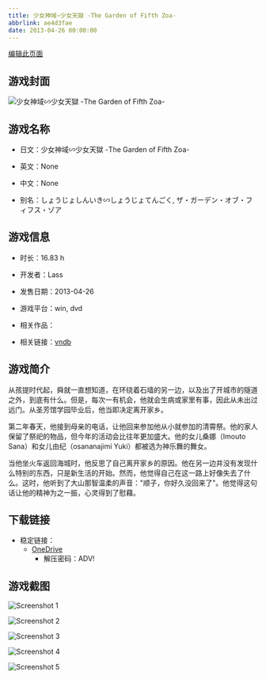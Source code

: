 ```yaml
---
title: 少女神域∽少女天獄 -The Garden of Fifth Zoa-
abbrlink: ae4d3fae
date: 2013-04-26 00:00:00
---
```

[编辑此页面](https://github.com/ACG-3/ADV3-source/blob/main/source/_posts/games/%E5%B0%91%E5%A5%B3%E7%A5%9E%E5%9F%9F%E2%88%BD%E5%B0%91%E5%A5%B3%E5%A4%A9%E7%8D%84%20-The%20Garden%20of%20Fifth%20Zoa-.md)

## 游戏封面

![少女神域∽少女天獄 -The Garden of Fifth Zoa-](https://pan.timero.xyz/onedrive/img_lib_001/%E5%B0%91%E5%A5%B3%E7%A5%9E%E5%9F%9F%E2%88%BD%E5%B0%91%E5%A5%B3%E5%A4%A9%E7%8D%84%20-The%20Garden%20of%20Fifth%20Zoa-_cover.avif)


## 游戏名称

- 日文：少女神域∽少女天獄 -The Garden of Fifth Zoa-
- 英文：None
- 中文：None

- 别名：しょうじょしんいき∽しょうじょてんごく, ザ・ガーデン・オブ・フィフス・ゾア


## 游戏信息

- 时长：16.83 h
- 开发者：Lass
- 发售日期：2013-04-26
- 游戏平台：win, dvd
- 相关作品：

- 相关链接：[vndb](https://vndb.org/v9208)


## 游戏简介

从孩提时代起，舜就一直想知道，在环绕着石墙的另一边，以及出了开城市的隧道之外，到底有什么。但是，每次一有机会，他就会生病或家里有事，因此从未出过远门。从圣芳馆学园毕业后，他当即决定离开家乡。

第二年春天，他接到母亲的电话，让他回来参加他从小就参加的清霄祭。他的家人保留了祭祀的物品，但今年的活动会比往年更加盛大。他的女儿桑娜（Imouto Sana）和女儿由纪（osananajimi Yuki）都被选为神乐舞的舞女。

当他坐火车返回海城时，他反思了自己离开家乡的原因。他在另一边并没有发现什么特别的东西，只是新生活的开始。然而，他觉得自己在这一路上好像失去了什么。这时，他听到了大山那智温柔的声音："顺子，你好久没回来了"。他觉得这句话让他的精神为之一振，心灵得到了慰藉。




## 下载链接

- 稳定链接：
    - [OneDrive](https://pan.timero.xyz/onedrive/adv_lib_001/%E5%B0%91%E5%A5%B3%E7%A5%9E%E5%9F%9F%E2%88%BD%E5%B0%91%E5%A5%B3%E5%A4%A9%E7%8D%84%20-The%20Garden%20of%20Fifth%20Zoa-)
        - 解压密码：ADV!



## 游戏截图


![Screenshot 1](https://pan.timero.xyz/onedrive/img_lib_001/%E5%B0%91%E5%A5%B3%E7%A5%9E%E5%9F%9F%E2%88%BD%E5%B0%91%E5%A5%B3%E5%A4%A9%E7%8D%84%20-The%20Garden%20of%20Fifth%20Zoa-_Screenshot_1.avif)

![Screenshot 2](https://pan.timero.xyz/onedrive/img_lib_001/%E5%B0%91%E5%A5%B3%E7%A5%9E%E5%9F%9F%E2%88%BD%E5%B0%91%E5%A5%B3%E5%A4%A9%E7%8D%84%20-The%20Garden%20of%20Fifth%20Zoa-_Screenshot_2.avif)

![Screenshot 3](https://pan.timero.xyz/onedrive/img_lib_001/%E5%B0%91%E5%A5%B3%E7%A5%9E%E5%9F%9F%E2%88%BD%E5%B0%91%E5%A5%B3%E5%A4%A9%E7%8D%84%20-The%20Garden%20of%20Fifth%20Zoa-_Screenshot_3.avif)

![Screenshot 4](https://pan.timero.xyz/onedrive/img_lib_001/%E5%B0%91%E5%A5%B3%E7%A5%9E%E5%9F%9F%E2%88%BD%E5%B0%91%E5%A5%B3%E5%A4%A9%E7%8D%84%20-The%20Garden%20of%20Fifth%20Zoa-_Screenshot_4.avif)

![Screenshot 5](https://pan.timero.xyz/onedrive/img_lib_001/%E5%B0%91%E5%A5%B3%E7%A5%9E%E5%9F%9F%E2%88%BD%E5%B0%91%E5%A5%B3%E5%A4%A9%E7%8D%84%20-The%20Garden%20of%20Fifth%20Zoa-_Screenshot_5.avif)

